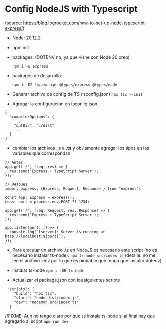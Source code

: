 # Config NodeJS with Typescript
 (source: https://blog.logrocket.com/how-to-set-up-node-typescript-express/)
- Node: 20.12.2
- npm init
- packages: (DOTENV no, ya que viene con Node 20 creo)

    ```npm i -E express```
- packages de desarrollo:

    ```npm i -DE typescript @types/express @types/node```

- Generar archivo de config de TS (tsconfig.json)
```npx tsc --init```
- Agregar la configuracion en tsconfig.json

```
{
  "compilerOptions": {
    ...
    "outDir": "./dist"
    ...
  }
}
```
- cambiar los archivos .js a **.ts** y obviamente agregar los tipos en las variables que correspondan

```
// Antes
app.get('/', (req, res) => {
  res.send('Express + TypeScript Server');
});

```
```
// Despues
import express, {Express, Request, Response } from 'express';

const app: Express = express();
const port = process.env.PORT ?? 1234;

app.get('/', (req: Request, res: Response) => {
  res.send('Express + TypeScript Server');
});

app.listen(port, () => {
  console.log(`[server]: Server is running at http://localhost:${port}`);
});
```
- Para ejecutar un archivo .ts en NodeJS es necesario este script (no es necesario instalar ts-node):
    ``` npx ts-node src/index.ts ```
    (detalle: no me lee el archivo .env por lo que es probable que tenga que instalar dotenv)

- instalar ts-node
```npm i -DE ts-node```
- Actualizar el package.json con los siguientes scripts
```
 "scripts": {
    "build": "npx tsc",
    "start": "node dist/index.js",
    "dev": "nodemon src/index.ts"
  }
```

//FIXME: Aun no tengo claro por que se instala ts-node si al final hay que agregarlo al script ```npm run dev```